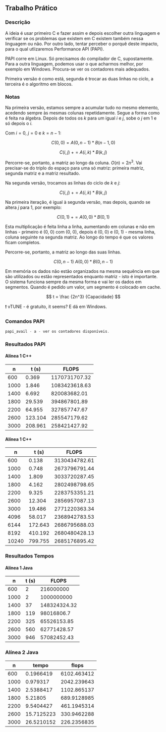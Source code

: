 ## Trabalho Prático

### Descrição

A ideia é usar primeiro C e fazer assim e depois escolher outra linguagem e verificar se os problemas que existem em C existem também nessa linguagem ou não. Por outro lado, tentar perceber o porquê deste impacto, para o qual utlizaremos Performance API (PAPI).

PAPI corre em Linux. Só precisamos do compilador de C, supostamente. Para a outra linguagem, podemos usar o que acharmos melhor, por exemplo em Windows. Procura-se ver os contadores mais adequados.

Primeira versão é como está, segunda é trocar as duas linhas no ciclo, a terceira é o algoritmo em blocos.

### Notas

Na primeira versão, estamos sempre a acumular tudo no mesmo elemento, acedendo sempre às mesmas colunas repetidamente. Segue a forma como é feita na álgebra. Depois de todos os *k* para um igual *i* e *j*, sobe o *j* em 1 e só depois o *i.* 

Com $i = 0$, $j = 0$ e $k = n - 1$:

$$
C(0, 0) = A(0, n - 1)*B(n-1, 0)
$$

$$
C(i, j) \text { } += A(i, k) * B(k, j)
$$

Percorre-se, portanto, a matriz ao longo da coluna. $O(n) = 2n^3$. Vai precisar-se do triplo do espaço para uma só matriz: primeira matriz, segunda matriz e a matriz resultado.

Na segunda versão, trocamos as linhas do ciclo de *k* e *j*:

$$
C(i, j) \text { } += A(i, k) * B(k, j)
$$

Na primeira iteração, é igual à segunda versão, mas depois, quando se altera *j* para 1, por exemplo:

$$
C(0, 1) \text { }+= A(0, 0)*B(0, 1)
$$

Esta multiplicação é feita linha a linha, aumentando em colunas e não em linhas - primeiro é (0, 0) com (0, 0), depois é (0, 0) e (0, 1) - mesma linha, coluna seguinte na segunda matriz. Ao longo do tempo é que os valores ficam completos.

Percorre-se, portanto, a matriz ao longo das suas linhas.

$$
C(0, n - 1) \text { } A(0, 0) * B(0,n - 1)
$$

Em memória os dados não estão organizados na mesma sequência em que são utilizados ou estão representados enquanto matriz - isto é importante. O sistema funciona sempre da mesma forma e vai ler os dados em segmentos. Quando é pedido um valor, um segmento é colocado em cache.

$$
t = \frac {2n^3} {Capacidade} 
$$

<aside>
❗ vTUNE - é gratuito, it seems? E dá em Windows.
</aside>

### Comandos PAPI

```jsx
papi_avail - a - ver os contadores disponíveis.
```

### Resultados PAPI

#### Alínea 1 C++

| n    | t (s)   | FLOPS         |
| ---- | ------- | ------------- |
| 600  | 0.369   | 1170731707.32 |
| 1000 | 1.846   | 1083423618.63 |
| 1400 | 6.692   | 820083682.01  |
| 1800 | 29.539  | 394867801.89  |
| 2200 | 64.955  | 327857747.67  |
| 2600 | 123.104 | 285547179.62  |
| 3000 | 208.961 | 258421427.92  |

#### Alínea 1 C++

| n     | t (s)   | FLOPS         |
| ----- | ------- | ------------- |
| 600   | 0.138   | 3130434782.61 |
| 1000  | 0.748   | 2673796791.44 |
| 1400  | 1.809   | 3033720287.45 |
| 1800  | 4.162   | 2802498798.65 |
| 2200  | 9.325   | 2283753351.21 |
| 2600  | 12.304  | 2856957087.13 |
| 3000  | 19.486  | 2771220363.34 |
| 4096  | 58.017  | 2368942783.53 |
| 6144  | 172.643 | 2686795688.03 |
| 8192  | 410.192 | 2680480428.13 |
| 10240 | 799.755 | 2685176895.42 |

### Resultados Tempos

#### Alínea 1 Java

| n    | t (s) | FLOPS        |
| ---- | ----- | ------------ |
| 600  | 2     | 216000000    |
| 1000 | 2     | 1000000000   |
| 1400 | 37    | 148324324.32 |
| 1800 | 119   | 98016806.7   |
| 2200 | 325   | 65526153.85  |
| 2600 | 560   | 62771428.57  |
| 3000 | 946   | 57082452.43  |

### **Alínea 2** Java

| **n** | tempo      | flops       |
| ----- | ---------- | ----------- |
| 600   | 0.1966419  | 6102.463412 |
| 1000  | 0.979317   | 2042.239643 |
| 1400  | 2.5388417  | 1102.865137 |
| 1800  | 5.21805    | 689.9128985 |
| 2200  | 9.5404427  | 461.1945314 |
| 2600  | 15.7125223 | 330.9462288 |
| 3000  | 26.5210152 | 226.2356835 |

